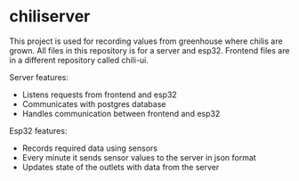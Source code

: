 # chiliserver
This project is used for recording values from greenhouse where chilis are grown.
All files in this repository is for a server and esp32. Frontend files are in a different repository called chili-ui.

Server features:
- Listens requests from frontend and esp32
- Communicates with postgres database
- Handles communication between frontend and esp32

Esp32 features:
- Records required data using sensors
- Every minute it sends sensor values to the server in json format
- Updates state of the outlets with data from the server
